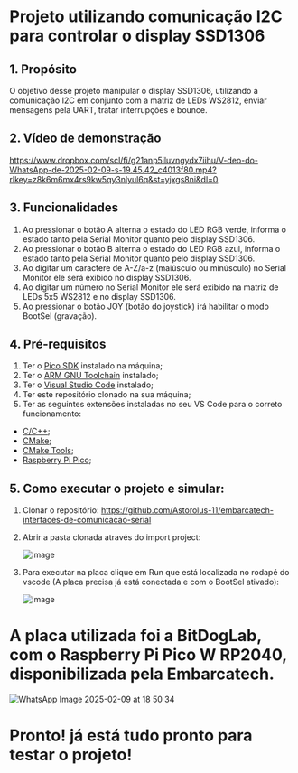 # Projeto utilizando comunicação I2C para controlar o display SSD1306

## 1. Propósito
O objetivo desse projeto manipular o display SSD1306, utilizando a comunicação I2C em conjunto com a matriz de LEDs WS2812, enviar mensagens pela UART, tratar interrupções e bounce.


## 2. Vídeo de demonstração
https://www.dropbox.com/scl/fi/g21anp5iluvngydx7iihu/V-deo-do-WhatsApp-de-2025-02-09-s-19.45.42_c4013f80.mp4?rlkey=z8k6m6mx4rs9kw5qy3nlyul6q&st=yjxgs8ni&dl=0


## 3. Funcionalidades
1. Ao pressionar o botão A alterna o estado do LED RGB verde, informa o estado tanto pela Serial Monitor quanto pelo display SSD1306.
2. Ao pressionar o botão B alterna o estado do LED RGB azul, informa o estado tanto pela Serial Monitor quanto pelo display SSD1306.
3. Ao digitar um caractere de A-Z/a-z (maiúsculo ou minúsculo) no Serial Monitor ele será exibido no display SSD1306.
4. Ao digitar um número no Serial Monitor ele será exibido na matriz de LEDs 5x5 WS2812 e no display SSD1306.
5. Ao pressionar o botão JOY (botão do joystick) irá habilitar o modo BootSel (gravação).



## 4. Pré-requisitos
1. Ter o [Pico SDK](https://github.com/raspberrypi/pico-sdk) instalado na máquina;
2. Ter o [ARM GNU Toolchain](https://developer.arm.com/Tools%20and%20Software/GNU%20Toolchain) instalado;
3. Ter o [Visual Studio Code](https://code.visualstudio.com/download) instalado;
4. Ter este repositório clonado na sua máquina;
5. Ter as seguintes extensões instaladas no seu VS Code para o correto funcionamento:
- [C/C++](https://marketplace.visualstudio.com/items?itemName=ms-vscode.cpptools);
- [CMake](https://marketplace.visualstudio.com/items?itemName=twxs.cmake);
- [CMake Tools](https://marketplace.visualstudio.com/items?itemName=ms-vscode.cmake-tools);
- [Raspberry Pi Pico](https://marketplace.visualstudio.com/items?itemName=raspberry-pi.raspberry-pi-pico);

##  5. Como executar o projeto e simular:
1. Clonar o repositório: https://github.com/Astorolus-11/embarcatech-interfaces-de-comunicacao-serial
2. Abrir a pasta clonada através do import project:

   ![image](https://github.com/user-attachments/assets/9ea528e1-0253-4cf8-b6c6-8532be0fc1b4)

4. Para executar na placa clique em Run que está localizada no rodapé do vscode (A placa precisa já está conectada e com o BootSel ativado):

   ![image](https://github.com/user-attachments/assets/36b14dce-1309-4f0c-a7f3-3cd7edb2b336)
   
  # A placa utilizada foi a BitDogLab, com o Raspberry Pi Pico W RP2040, disponibilizada pela Embarcatech.
  ![WhatsApp Image 2025-02-09 at 18 50 34](https://github.com/user-attachments/assets/b61bbb99-e33a-4585-aeee-581cc2e549b7)



  # Pronto! já está tudo pronto para testar o projeto!


